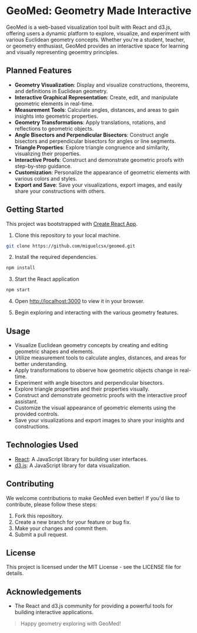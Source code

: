 # GeoMed: Geometry Made Interactive

GeoMed is a web-based visualization tool built with React and d3.js, offering users a dynamic platform to explore, visualize, and experiment with various Euclidean geometry concepts. Whether you're a student, teacher, or geometry enthusiast, GeoMed provides an interactive space for learning and visually representing geoemtry principles.


## Planned Features

- **Geometry Visualization**: Display and visualize constructions, theorems, and definitions in Euclidean geometry.
- **Interactive Graphical Representation**: Create, edit, and manipulate geometric elements in real-time.
- **Measurement Tools**: Calculate angles, distances, and areas to gain insights into geometric properties.
- **Geometry Transformations**: Apply translations, rotations, and reflections to geometric objects.
- **Angle Bisectors and Perpendicular Bisectors**: Construct angle bisectors and perpendicular bisectors for angles or line segments.
- **Triangle Properties**: Explore triangle congruence and similarity, visualizing their properties.
- **Interactive Proofs**: Construct and demonstrate geometric proofs with step-by-step guidance.
- **Customization**: Personalize the appearance of geometric elements with various colors and styles.
- **Export and Save**: Save your visualizations, export images, and easily share your constructions with others.

## Getting Started 

This project was bootstrapped with [Create React App](https://github.com/facebook/create-react-app).

1. Clone this repository to your local machine.

```bash
git clone https://github.com/miguelcsx/geomed.git
```

2. Install the required dependencies.

```bash
npm install
```

3. Start the React application

```bash
npm start
```

4. Open [http://localhost:3000](http://localhost:3000) to view it in your browser.

5. Begin exploring and interacting with the various geometry features.


## Usage

- Visualize Euclidean geometry concepts by creating and editing geometric shapes and elements.
- Utilize measurement tools to calculate angles, distances, and areas for better understanding.
- Apply transformations to observe how geometric objects change in real-time.
- Experiment with angle bisectors and perpendicular bisectors.
- Explore triangle properties and their properties visually.
- Construct and demonstrate geometric proofs with the interactive proof assistant.
- Customize the visual appearance of geometric elements using the provided controls.
- Save your visualizations and export images to share your insights and constructions.

## Technologies Used

- [React](https://reactjs.org/): A JavaScript library for building user interfaces.
- [d3.js](https://d3js.org/): A JavaScript library for data visualization.

## Contributing

We welcome contributions to make GeoMed even better! If you'd like to contribute, please follow these steps:

1. Fork this repository.
2. Create a new branch for your feature or bug fix.
3. Make your changes and commit them.
4. Submit a pull request.

## License

This project is licensed under the MIT License - see the LICENSE file for details.

## Acknowledgements

- The React and d3.js community for providing a powerful tools for building interactive applications.

> Happy geometry exploring with GeoMed!
